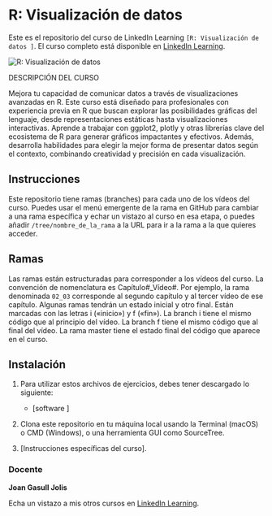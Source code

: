 # R: Visualización de datos

Este es el repositorio del curso de LinkedIn Learning `[R: Visualización de datos
]`. El curso completo está disponible en [LinkedIn Learning][lil-course-url].

![R: Visualización de datos][lil-thumbnail-url] 

DESCRIPCIÓN DEL CURSO

Mejora tu capacidad de comunicar datos a través de visualizaciones avanzadas en R. Este curso está diseñado para profesionales con experiencia previa en R que buscan explorar las posibilidades gráficas del lenguaje, desde representaciones estáticas hasta visualizaciones interactivas. Aprende a trabajar con ggplot2, plotly y otras librerías clave del ecosistema de R para generar gráficos impactantes y efectivos. Además, desarrolla habilidades para elegir la mejor forma de presentar datos según el contexto, combinando creatividad y precisión en cada visualización.

## Instrucciones

Este repositorio tiene ramas (branches) para cada uno de los vídeos del curso. Puedes usar el menú emergente de la rama en GitHub para cambiar a una rama específica y echar un vistazo al curso en esa etapa, o puedes añadir `/tree/nombre_de_la_rama` a la URL para ir a la rama a la que quieres acceder.

## Ramas

Las ramas están estructuradas para corresponder a los vídeos del curso. La convención de nomenclatura es Capítulo#_Vídeo#. Por ejemplo, la rama denominada `02_03` corresponde al segundo capítulo y al tercer vídeo de ese capítulo. Algunas ramas tendrán un estado inicial y otro final. Están marcadas con las letras i («inicio») y f («fin»). La branch i tiene el mismo código que al principio del vídeo. La branch f tiene el mismo código que al final del vídeo. La rama master tiene el estado final del código que aparece en el curso.

## Instalación

1. Para utilizar estos archivos de ejercicios, debes tener descargado lo siguiente:
   - [software ]

2. Clona este repositorio en tu máquina local usando la Terminal (macOS) o CMD (Windows), o una herramienta GUI como SourceTree.
3. [Instrucciones específicas del curso].

### Docente

**Joan Gasull Jolis**

Echa un vistazo a mis otros cursos en [LinkedIn Learning](https://www.linkedin.com/learning/instructors/joan-gasull-jolis).

[0]: # (Replace these placeholder URLs with actual course URLs)
[lil-course-url]: https://www.linkedin.com/r-visualizacion-de-datos/
[lil-thumbnail-url]: https://media.licdn.com/dms/image/v2/D4E0DAQE90JTrkV05jA/learning-public-crop_675_1200/B4EZf4ivjqHwAY-/0/1752221547384?e=2147483647&v=beta&t=d6YBwYVCHsiLm3oY9nvP072Q8bleKxDH39F0yMrOqvc

[1]: # (End of ES-Instruction ###############################################################################################)
